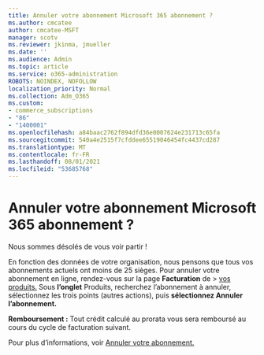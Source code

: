 ```yaml
---
title: Annuler votre abonnement Microsoft 365 abonnement ?
ms.author: cmcatee
author: cmcatee-MSFT
manager: scotv
ms.reviewer: jkinma, jmueller
ms.date: ''
ms.audience: Admin
ms.topic: article
ms.service: o365-administration
ROBOTS: NOINDEX, NOFOLLOW
localization_priority: Normal
ms.collection: Adm_O365
ms.custom:
- commerce_subscriptions
- "86"
- "1400001"
ms.openlocfilehash: a84baac2762f894dfd36e0007624e231713c65fa
ms.sourcegitcommit: 540a4e2515f7cfddee65519046454fc4437cd287
ms.translationtype: MT
ms.contentlocale: fr-FR
ms.lasthandoff: 08/01/2021
ms.locfileid: "53685768"
---
```

# <a name="canceling-your-microsoft-365-subscription"></a>Annuler votre abonnement Microsoft 365 abonnement ?

Nous sommes désolés de vous voir partir !
  
En fonction des données de votre organisation, nous pensons que tous vos abonnements actuels ont moins de 25 sièges. Pour annuler votre abonnement en ligne, rendez-vous sur la page **Facturation** de \> [vos produits.](https://go.microsoft.com/fwlink/p/?linkid=842054) Sous **l’onglet** Produits, recherchez l’abonnement à annuler, sélectionnez les trois points (autres actions), puis **sélectionnez Annuler l’abonnement.**
  
**Remboursement :** Tout crédit calculé au prorata vous sera remboursé au cours du cycle de facturation suivant.

Pour plus d’informations, voir [Annuler votre abonnement.](/microsoft-365/commerce/subscriptions/cancel-your-subscription)